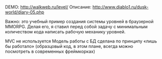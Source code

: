 DEMO: http://walkweb.ru/level/
Описание: http://www.diablo1.ru/dusk-world/diary-05.php

Важно: это учебный пример создания системы уровней в браузерной MMORPG. Делая его, я 
ставил перед собой задачу с минимальным количеством кода написать рабочую механику уровней.

MVC не используется
Модель работы с БД сделана по принципу «лишь бы работало» (образцовый код, в этом 
плане, всегда можно посмотреть в современных фреймкорках)